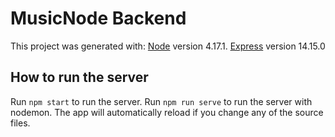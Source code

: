 # MusicNode Backend

This project was generated with: 
  [Node](https://nodejs.org/en/) version 4.17.1.
  [Express](https://expressjs.com/) version 14.15.0

## How to run the server

Run `npm start` to run the server.
Run `npm run serve` to run the server with nodemon. The app will automatically reload if you change any of the source files.


